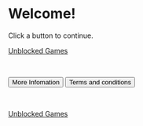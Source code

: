 <html>
<body>
<h1>Welcome!</h1>
<p>Click a button to continue.</p>
</body>
</html>

<html>
<body>
 
 <a href="google.com" class="button">Unblocked Games</a>

 <br>

<button type="button" onclick="alert('There is no infomation at the moment')">More Infomation</button>
<button type="button" onclick="alert('There is no infomation at the moment')">Terms and conditions</button>
 
 <br>
 
<a href="google.com" class="button">Unblocked Games</a>

</body>
<html>
